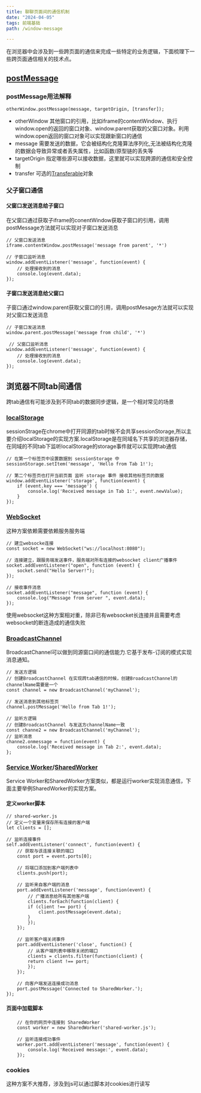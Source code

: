 ```yaml
---
title: 聊聊页面间的通信机制
date: "2024-04-05"
tags: 前端基础
path: /window-message

---
```


在浏览器中会涉及到一些跨页面的通信来完成一些特定的业务逻辑，下面梳理下一些跨页面通信相关的技术点。

## [postMessage](https://developer.mozilla.org/zh-CN/docs/Web/API/Window/postMessage)

### postMessage用法解释

    otherWindow.postMessage(message, targetOrigin, [transfer]);

* otherWindow 其他窗口的引用，比如iframe的contentWindow、执行window.open的返回的窗口对象、window.parent获取的父窗口对象。利用window.open返回的窗口对象可以实现跟新窗口的通信
* message 需要发送的数据，它会被结构化克隆算法序列化,无法被结构化克隆的数据会导致异常或者丢失属性，比如函数/原型链的丢失等
* targetOrigin 指定哪些源可以接收数据，这里就可以实现跨源的通信和安全控制
* transfer 可选的[Transferable](https://developer.mozilla.org/zh-CN/docs/Web/API/Web_Workers_API/Transferable_objects)对象

### 父子窗口通信

#### 父窗口发送消息给子窗口
在父窗口通过获取子iframe的conentWindow获取子窗口的引用，调用postMessage方法就可以实现对子窗口发送消息

    // 父窗口发送消息
    iframe.contentWindow.postMessage('message from parent', '*')

    // 子窗口监听消息
    window.addEventListener('message', function(event) {
        // 处理接收到的消息
        console.log(event.data);
    });

#### 子窗口发送消息给父窗口  
子窗口通过window.parent获取父窗口的引用，调用postMesage方法就可以实现对父窗口发送消息

    // 子窗口发送消息
    window.parent.postMessage('message from child', '*')

     // 父窗口监听消息
    window.addEventListener('message', function(event) {
        // 处理接收到的消息
        console.log(event.data);
    });

## 浏览器不同tab间通信
跨tab通信有可能涉及到不同tab的数据同步逻辑，是一个相对常见的场景
### [localStorage](https://developer.mozilla.org/zh-CN/docs/Web/API/Window/postMessage)
sessionStrage在chrome中打开同源的tab时候不会共享sessionStorage,所以主要介绍localStorage的实现方案.localStorage是在同域名下共享的浏览器存储，在同域的不同tab下监听localStorage的storage事件就可以实现跨tab通信


    // 在第一个标签页中设置数据到 sessionStorage 中
    sessionStorage.setItem('message', 'Hello from Tab 1!');

    // 第二个标签页也打开当前页面 监听 storage 事件 接收其他标签页的数据
    window.addEventListener('storage', function(event) {
        if (event.key === 'message') {
            console.log('Received message in Tab 1:', event.newValue);
        }
    });

### [WebSocket](https://developer.mozilla.org/zh-CN/docs/Web/API/WebSocket)
这种方案依赖需要依赖服务服务端


    // 建立websocke连接
    const socket = new WebSocket("ws://localhost:8080");

    // 连接建立，跟服务端发送事件，服务端对所有连接的websocket client广播事件
    socket.addEventListener("open", function (event) {
        socket.send("Hello Server!");
    });

    // 接收事件消息
    socket.addEventListener("message", function (event) {
        console.log("Message from server ", event.data);
    });

使用websocket这种方案相对重，除非已有websocket长连接并且需要考虑websocket的断连造成的通信失败
### [BroadcastChannel](https://developer.mozilla.org/zh-CN/docs/Web/API/BroadcastChannel)  
BroadcastChannel可以做到同源窗口间的通信能力.它基于发布-订阅的模式实现消息通知。

    // 发送方逻辑
    // 创建BroadcastChannel 在实现跨tab通信的时候，创建BroadcastChannel的channelName需要是一个
    const channel = new BroadcastChannel('myChannel');

    // 发送消息到其他标签页 
    channel.postMessage('Hello from Tab 1!');

    // 监听方逻辑
    // 创建BroadcastChannel 与发送方channelName一致
    const channe2 = new BroadcastChannel('myChannel');
    // 监听消息
    channe2.onmessage = function(event) {
        console.log('Received message in Tab 2:', event.data);
    };

### [Service Worker](https://developer.mozilla.org/zh-CN/docs/Web/API/Service_Worker_API)/[SharedWorker](https://developer.mozilla.org/zh-CN/docs/Web/API/SharedWorker)  
Service Worker和SharedWorker方案类似，都是运行worker实现消息通信，下面主要举例SharedWorker的实现方案。

#### 定义worker脚本


    // shared-worker.js
    // 定义一个变量来保存所有连接的客户端
    let clients = [];

    // 监听连接事件
    self.addEventListener('connect', function(event) {
        // 获取与该连接关联的端口
        const port = event.ports[0];

        // 将端口添加到客户端列表中
        clients.push(port);

        // 监听来自客户端的消息
        port.addEventListener('message', function(event) {
            // 广播消息给所有其他客户端
            clients.forEach(function(client) {
            if (client !== port) {
                client.postMessage(event.data);
            }
            });
        });

        // 监听客户端关闭事件
        port.addEventListener('close', function() {
            // 从客户端列表中移除关闭的端口
            clients = clients.filter(function(client) {
            return client !== port;
            });
        });

        // 向客户端发送连接成功消息
        port.postMessage('Connected to SharedWorker.');
    });

#### 页面中加载脚本


        // 在你的网页中连接到 SharedWorker
        const worker = new SharedWorker('shared-worker.js');

        // 监听连接成功事件
        worker.port.addEventListener('message', function(event) {
            console.log('Received message:', event.data);
        });

### cookies
这种方案不大推荐，涉及到js可以通过脚本对cookies进行读写


